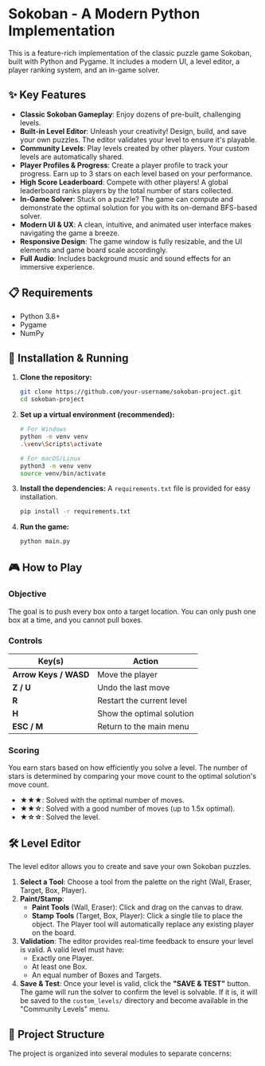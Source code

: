 # Sokoban - A Modern Python Implementation

This is a feature-rich implementation of the classic puzzle game Sokoban, built with Python and Pygame. It includes a modern UI, a level editor, a player ranking system, and an in-game solver.

## ✨ Key Features

*   **Classic Sokoban Gameplay**: Enjoy dozens of pre-built, challenging levels.
*   **Built-in Level Editor**: Unleash your creativity! Design, build, and save your own puzzles. The editor validates your level to ensure it's playable.
*   **Community Levels**: Play levels created by other players. Your custom levels are automatically shared.
*   **Player Profiles & Progress**: Create a player profile to track your progress. Earn up to 3 stars on each level based on your performance.
*   **High Score Leaderboard**: Compete with other players! A global leaderboard ranks players by the total number of stars collected.
*   **In-Game Solver**: Stuck on a puzzle? The game can compute and demonstrate the optimal solution for you with its on-demand BFS-based solver.
*   **Modern UI & UX**: A clean, intuitive, and animated user interface makes navigating the game a breeze.
*   **Responsive Design**: The game window is fully resizable, and the UI elements and game board scale accordingly.
*   **Full Audio**: Includes background music and sound effects for an immersive experience.

## 📋 Requirements

*   Python 3.8+
*   Pygame
*   NumPy

## 🚀 Installation & Running

1.  **Clone the repository:**
    ```bash
    git clone https://github.com/your-username/sokoban-project.git
    cd sokoban-project
    ```

2.  **Set up a virtual environment (recommended):**
    ```bash
    # For Windows
    python -m venv venv
    .\venv\Scripts\activate

    # For macOS/Linux
    python3 -m venv venv
    source venv/bin/activate
    ```

3.  **Install the dependencies:**
    A `requirements.txt` file is provided for easy installation.
    ```bash
    pip install -r requirements.txt
    ```

4.  **Run the game:**
    ```bash
    python main.py
    ```

## 🎮 How to Play

### Objective
The goal is to push every box onto a target location. You can only push one box at a time, and you cannot pull boxes.

### Controls
| Key(s)               | Action                      |
| -------------------- | --------------------------- |
| **Arrow Keys / WASD**| Move the player             |
| **Z / U**            | Undo the last move          |
| **R**                | Restart the current level   |
| **H**                | Show the optimal solution   |
| **ESC / M**          | Return to the main menu     |

### Scoring
You earn stars based on how efficiently you solve a level. The number of stars is determined by comparing your move count to the optimal solution's move count.
*   **★★★**: Solved with the optimal number of moves.
*   **★★☆**: Solved with a good number of moves (up to 1.5x optimal).
*   **★☆☆**: Solved the level.

## 🛠️ Level Editor

The level editor allows you to create and save your own Sokoban puzzles.

1.  **Select a Tool**: Choose a tool from the palette on the right (Wall, Eraser, Target, Box, Player).
2.  **Paint/Stamp**:
    *   **Paint Tools** (Wall, Eraser): Click and drag on the canvas to draw.
    *   **Stamp Tools** (Target, Box, Player): Click a single tile to place the object. The Player tool will automatically replace any existing player on the board.
3.  **Validation**: The editor provides real-time feedback to ensure your level is valid. A valid level must have:
    *   Exactly one Player.
    *   At least one Box.
    *   An equal number of Boxes and Targets.
4.  **Save & Test**: Once your level is valid, click the **"SAVE & TEST"** button. The game will run the solver to confirm the level is solvable. If it is, it will be saved to the `custom_levels/` directory and become available in the "Community Levels" menu.

## 📂 Project Structure

The project is organized into several modules to separate concerns:
